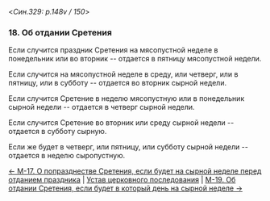 
<*Син.329: p.148v / 150*>

### 18. Об отдании Сретения 

Если случится праздник Сретения на мясопустной неделе в понедельник или 
во вторник -- отдается в пятницу мясопустной недели. 

Если случится на мясопустной неделе в среду, или четверг, или в пятницу, 
или в субботу -- отдается во вторник сырной недели. 

Если случится Сретение в неделю мясопустную или в понедельник сырной недели -- 
отдается в четверг сырной недели.

Если случится Сретение во вторник или среду сырной недели --
отдается в субботу сырную.

Если же будет в четверг, или пятницу, или субботу сырной недели --
отдается в неделю сыропустную.

[← М-17. О попразднестве Сретения, если будет на сырной неделе перед отданием праздника](m_329_017.md)
| [Устав церковного последования](README.md)
| [М-19. Об отдании Сретения, если будет в который день на сырной неделе →](m_329_019.md)
